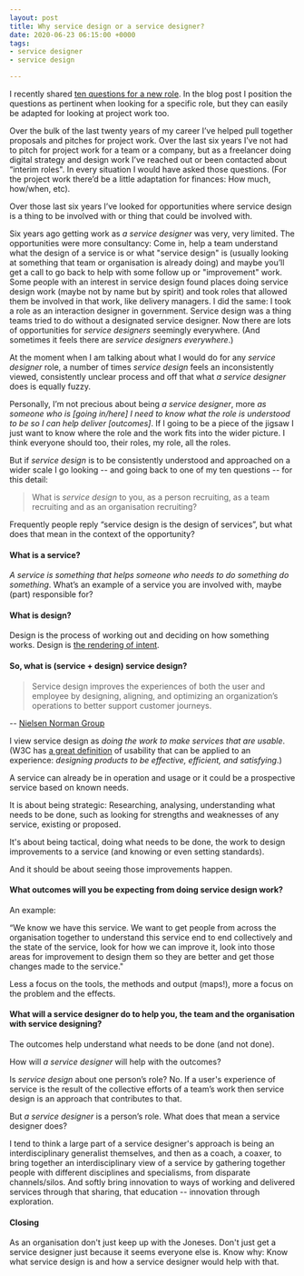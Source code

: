 ```yaml
---
layout: post
title: Why service design or a service designer?
date: 2020-06-23 06:15:00 +0000
tags:
- service designer
- service design

---
```

I recently shared [ten questions for a new role](https://www.ermlikeyeah.com/ten-questions-for-a-new-role/). In the blog post I position the questions as pertinent when looking for a specific role, but they can easily be adapted for looking at project work too.

Over the bulk of the last twenty years of my career I’ve helped pull together proposals and pitches for project work. Over the last six years I’ve not had to pitch for project work for a team or a company, but as a freelancer doing digital strategy and design work I’ve reached out or been contacted about “interim roles". In every situation I would have asked those questions. (For the project work there’d be a little adaptation for finances: How much, how/when, etc).

Over those last six years I’ve looked for opportunities where service design is a thing to be involved with or thing that could be involved with.

Six years ago getting work as _a service designer_ was very, very limited. The opportunities were more consultancy: Come in, help a team understand what the design of a service is or what "service design" is (usually looking at something that team or organisation is already doing) and maybe you’ll get a call to go back to help with some follow up or "improvement" work. Some people with an interest in service design found places doing service design work (maybe not by name but by spirit) and took roles that allowed them be involved in that work, like delivery managers. I did the same: I took a role as an interaction designer in government. Service design was a thing teams tried to do without a designated service designer. Now there are lots of opportunities for _service designers_ seemingly everywhere. (And sometimes it feels there are _service designers everywhere_.)

At the moment when I am talking about what I would do for any _service designer_ role, a number of times _service design_ feels an inconsistently viewed, consistently unclear process and off that what _a service designer_ does is equally fuzzy.

Personally, I’m not precious about being _a service designer_, more _as someone who is \[going in/here\] I need to know what the role is understood to be so I can help deliver \[outcomes\]_. If I going to be a piece of the jigsaw I just want to know where the role and the work fits into the wider picture. I think everyone should too, their roles, my role, all the roles.

But if _service design_ is to be consistently understood and approached on a wider scale I go looking -- and going back to one of my ten questions -- for this detail:

> What is _service design_ to you, as a person recruiting, as a team recruiting and as an organisation recruiting?

Frequently people reply “service design is the design of services”, but what does that mean in the context of the opportunity?

#### What is a service?

_A service is something that helps someone who needs to do something do something_. What’s an example of a service you are involved with, maybe (part) responsible for?

#### What is design?

Design is the process of working out and deciding on how something works. Design is [the rendering of intent](https://articles.uie.com/design_rendering_intent/).

#### So, what is (service + design) service design?

> Service design improves the experiences of both the user and employee by designing, aligning, and optimizing an organization’s operations to better support customer journeys.

\-- [Nielsen Norman Group](https://www.nngroup.com/articles/service-design-101)

I view service design as _doing the work to make services that are usable_. (W3C has [a great definition](https://www.w3.org/WAI/fundamentals/accessibility-usability-inclusion/#terms) of usability that can be applied to an experience: _designing products to be effective, efficient, and satisfying_.)

A service can already be in operation and usage or it could be a prospective service based on known needs.

It is about being strategic: Researching, analysing, understanding what needs to be done, such as looking for strengths and weaknesses of any service, existing or proposed.

It's about being tactical, doing what needs to be done, the work to design improvements to a service (and knowing or even setting standards).

And it should be about seeing those improvements happen.

#### What outcomes will you be expecting from doing service design work?

An example:

“We know we have this service. We want to get people from across the organisation together to understand this service end to end collectively and the state of the service, look for how we can improve it, look into those areas for improvement to design them so they are better and get those changes made to the service."

Less a focus on the tools, the methods and output (maps!), more a focus on the problem and the effects.

#### What will a service designer do to help you, the team and the organisation with service designing?

The outcomes help understand what needs to be done (and not done).

How will _a service designer_ will help with the outcomes?

Is _service design_ about one person’s role? No. If a user's experience of service is the result of the collective efforts of a team’s work then service design is an approach that contributes to that.

But _a service designer_ is a person’s role. What does that mean a service designer does?

I tend to think a large part of a service designer's approach is being an interdisciplinary generalist themselves, and then as a coach, a coaxer, to bring together an interdisciplinary view of a service by gathering together people with different disciplines and specialisms, from disparate channels/silos. And softly bring innovation to ways of working and delivered services through that sharing, that education -- innovation through exploration.

#### Closing

As an organisation don't just keep up with the Joneses. Don't just get a service designer just because it seems everyone else is. Know why: Know what service design is and how a service designer would help with that.